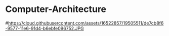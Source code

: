 # Computer-Architecture

#https://cloud.githubusercontent.com/assets/16522857/19505511/de7cb8f6-9577-11e6-91d4-b6ebfe096752.JPG
